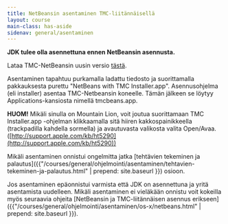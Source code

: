 ```yaml
---
title: NetBeansin asentaminen TMC-liitännäisellä
layout: course
main-class: has-aside
sidenav: general/asentaminen
---	
```

**JDK tulee olla asennettuna ennen NetBeansin asennusta.**

Lataa TMC-NetBeansin uusin versio [tästä](http://update.testmycode.net/installers/tmc-netbeans_mooc/tmc-netbeans_mooc_tmcbeans-macosx.tgz).

Asentaminen tapahtuu purkamalla ladattu tiedosto ja suorittamalla pakkauksesta purettu "NetBeans with TMC Installer.app". Asennusohjelma (eli installer) asentaa TMC-Netbeansin koneelle. Tämän jälkeen se löytyy Applications-kansiosta nimellä tmcbeans.app. 

**HUOM!** Mikäli sinulla on Mountain Lion, voit joutua suorittamaan TMC Installer.app -ohjelman klikkaamalla sitä hiiren kakkospainikkeella (trackpadilla kahdella sormella) ja avautuvasta valikosta valita Open/Avaa. ([http://support.apple.com/kb/ht5290](http://support.apple.com/kb/ht5290))

Mikäli asentaminen onnistui ongelmitta jatka [tehtävien tekeminen ja palautus]({{"/courses/general/ohjelmointi/asentaminen/tehtavien-tekeminen-ja-palautus.html" | prepend: site.baseurl }}) osioon.

Jos asentaminen epäonnistui varmista että JDK on asennettuna ja yritä asentamista uudelleen. Mikäli asentaminen ei vieläkään onnistu voit kokeilla myös seuraavia ohjeita [NetBeansin ja TMC-liitännäisen asennus erikseen]({{"/courses/general/ohjelmointi/asentaminen/os-x/netbeans.html" | prepend: site.baseurl }}).
